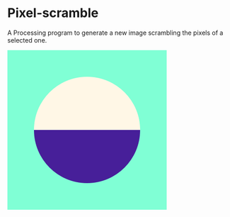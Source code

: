 # Pixel-scramble

A Processing program to generate a new image scrambling the pixels of a selected one.

![solarized dualmode](source-image/source_image_00.png)